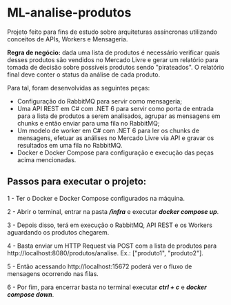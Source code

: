 # ML-analise-produtos

Projeto feito para fins de estudo sobre arquiteturas assíncronas utilizando conceitos de APIs, Workers e Mensageria.

<b>Regra de negócio:</b> dada uma lista de produtos é necessário verificar quais desses produtos são vendidos no Mercado Livre e gerar um relatório para tomada de decisão sobre possíveis produtos sendo "pirateados". O relatório final deve conter o status da análise de cada produto.

Para tal, foram desenvolvidas as seguintes peças: 
- Configuração do RabbitMQ para servir como mensageria;
- Uma API REST em C# com .NET 6 para servir como porta de entrada para a lista de produtos a serem analisados, agrupar as mensagens em chunks e então enviar para uma fila no RabbitMQ;
- Um modelo de worker em C# com .NET 6 para ler os chunks de mensagens, efetuar as análises no Mercado Livre via API e gravar os resultados em uma fila no RabbitMQ.
- Docker e Docker Compose para configuração e execução das peças acima mencionadas.

## Passos para executar o projeto:

1 - Ter o Docker e Docker Compose configurados na máquina.

2 - Abrir o terminal, entrar na pasta <b><i>/infra</i></b> e executar <b><i>docker compose up</i></b>.

3 - Depois disso, terá em execução o RabbitMQ, API REST e os Workers aguardando os produtos chegarem.

4 - Basta enviar um HTTP Request via POST com a lista de produtos para http://localhost:8080/produtos/analise. Ex.: ["produto1", "produto2"].

5 - Então acessando http://localhost:15672 poderá ver o fluxo de mensagens ocorrendo nas filas.

6 - Por fim, para encerrar basta no terminal executar <b><i>ctrl + c</i></b> e <b><i>docker compose down</i></b>.
